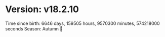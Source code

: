 # Version: v18.2.10
Time since birth: 6646 days, 159505 hours, 9570300 minutes, 574218000 seconds
Season: Autumn 🍁

